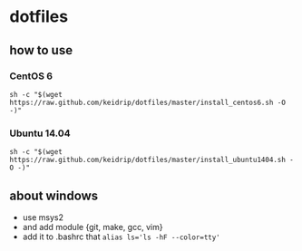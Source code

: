# dotfiles

## how to use

### CentOS 6

```
sh -c "$(wget https://raw.github.com/keidrip/dotfiles/master/install_centos6.sh -O -)"
```

### Ubuntu 14.04

```
sh -c "$(wget https://raw.github.com/keidrip/dotfiles/master/install_ubuntu1404.sh -O -)"
```

## about windows

- use msys2
- and add module {git, make, gcc, vim}
- add it to .bashrc that `alias ls='ls -hF --color=tty'`
